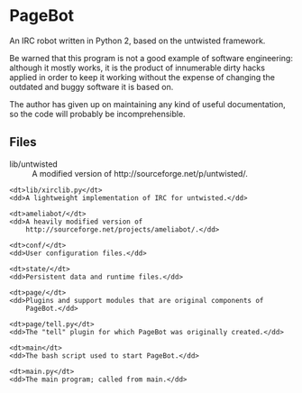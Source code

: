 PageBot
=======

An IRC robot written in Python 2, based on the untwisted framework.

Be warned that this program is not a good example of software engineering:
although it mostly works, it is the product of innumerable dirty hacks applied
in order to keep it working without the expense of changing the outdated and
buggy software it is based on.

The author has given up on maintaining any kind of useful documentation, so
the code will probably be incomprehensible.

Files
-----
<dl>
    <dt>lib/untwisted</dt>
    <dd>A modified version of http://sourceforge.net/p/untwisted/.</dd>

    <dt>lib/xirclib.py</dt>
    <dd>A lightweight implementation of IRC for untwisted.</dd>

    <dt>ameliabot/</dt>
    <dd>A heavily modified version of
        http://sourceforge.net/projects/ameliabot/.</dd>

    <dt>conf/</dt>
    <dd>User configuration files.</dd>

    <dt>state/</dt>
    <dd>Persistent data and runtime files.</dd>

    <dt>page/</dt>
    <dd>Plugins and support modules that are original components of
        PageBot.</dd>

    <dt>page/tell.py</dt>
    <dd>The "tell" plugin for which PageBot was originally created.</dd>

    <dt>main</dt>
    <dd>The bash script used to start PageBot.</dd>

    <dt>main.py</dt>
    <dd>The main program; called from main.</dd>
</dl>
